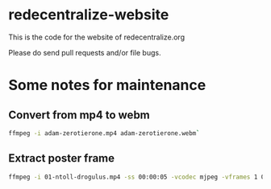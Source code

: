 redecentralize-website
======================

This is the code for the website of redecentralize.org

Please do send pull requests and/or file bugs.

Some notes for maintenance
==========================

Convert from mp4 to webm
------------------------

```sh
ffmpeg -i adam-zerotierone.mp4 adam-zerotierone.webm`
```

Extract poster frame
--------------------

```sh
ffmpeg -i 01-ntoll-drogulus.mp4 -ss 00:00:05 -vcodec mjpeg -vframes 1 01-ntoll-drogulus.jpeg
```

